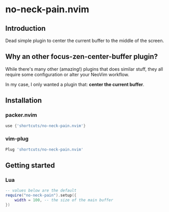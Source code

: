 # no-neck-pain.nvim

## Introduction

Dead simple plugin to center the current buffer to the middle of the screen.

## Why an other focus-zen-center-buffer plugin?

While there's many other (amazing!) plugins that does similar stuff, they all require some configuration or alter your NeoVim workflow.

In my case, I only wanted a plugin that: **center the current buffer**.

## Installation

### packer.nvim

```lua
use {'shortcuts/no-neck-pain.nvim'}
```

### vim-plug

```lua
Plug 'shortcuts/no-neck-pain.nvim'
```

## Getting started

### Lua

```lua
-- values below are the default
require("no-neck-pain").setup({
    width = 100, -- the size of the main buffer
})
```
